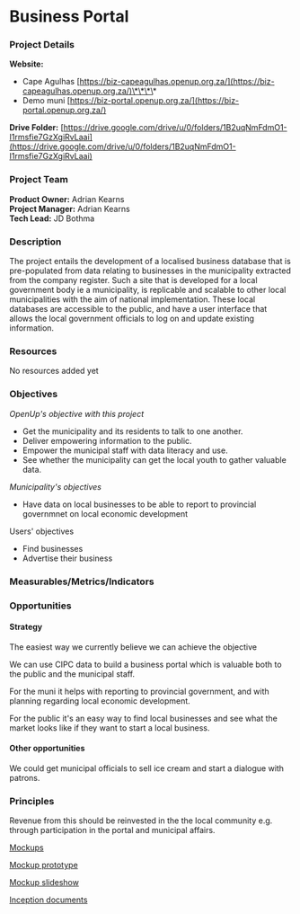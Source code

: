 # Business Portal

### Project Details

**Website:** 

* Cape Agulhas [https://biz-capeagulhas.openup.org.za/](https://biz-capeagulhas.openup.org.za/)\*\*\*\*
* Demo muni [https://biz-portal.openup.org.za/](https://biz-portal.openup.org.za/)

**Drive Folder:** [https://drive.google.com/drive/u/0/folders/1B2uqNmFdmO1-I1rmsfie7GzXgiRvLaai](https://drive.google.com/drive/u/0/folders/1B2uqNmFdmO1-I1rmsfie7GzXgiRvLaai)

### Project Team

**Product Owner:** Adrian Kearns  
**Project Manager:** Adrian Kearns  
**Tech Lead:** JD Bothma  


### Description

The project entails the development of a localised business database that is pre-populated from data relating to businesses in the municipality extracted from the company register. Such a site that is developed for a local government body ie a municipality, is replicable and scalable to other local municipalities with the aim of national implementation. These local databases are accessible to the public, and have a user interface that allows the local government officials to log on and update existing information.

### Resources

No resources added yet

### Objectives

_OpenUp's objective with this project_

* Get the municipality and its residents to talk to one another.
* Deliver empowering information to the public.
* Empower the municipal staff with data literacy and use.
* See whether the municipality can get the local youth to gather valuable data.

_Municipality's objectives_

* Have data on local businesses to be able to report to provincial governmnet on local economic development

Users' objectives

* Find businesses
* Advertise their business

### Measurables/Metrics/Indicators

### Opportunities

#### Strategy

The easiest way we currently believe we can achieve the objective

We can use CIPC data to build a business portal which is valuable both to the public and the municipal staff.

For the muni it helps with reporting to provincial government, and with planning regarding local economic development.

For the public it's an easy way to find local businesses and see what the market looks like if they want to start a local business.

#### Other opportunities

We could get municipal officials to sell ice cream and start a dialogue with patrons.

### Principles

Revenue from this should be reinvested in the the local community e.g. through participation in the portal and municipal affairs.

[Mockups](https://www.figma.com/file/vdOtyeFK6WD6XcimWiXqHZ/CAM-Business-Directory?node-id=2958%3A479)

[Mockup prototype](https://www.figma.com/proto/vdOtyeFK6WD6XcimWiXqHZ/CAM-Business-Directory?node-id=2958%3A479&scaling=scale-down&redirected=1)

[Mockup slideshow](https://docs.google.com/presentation/d/1M-r2iX8ob7mTJHbZ4jKPBnSyhpxUa1vmyn2GuLsCJf0/edit#slide=id.g3d26f9590f_0_49)

[Inception documents](https://drive.google.com/drive/folders/1SnnF5Q-56RsDBgNHoOdWVdV67JRU12wm)


